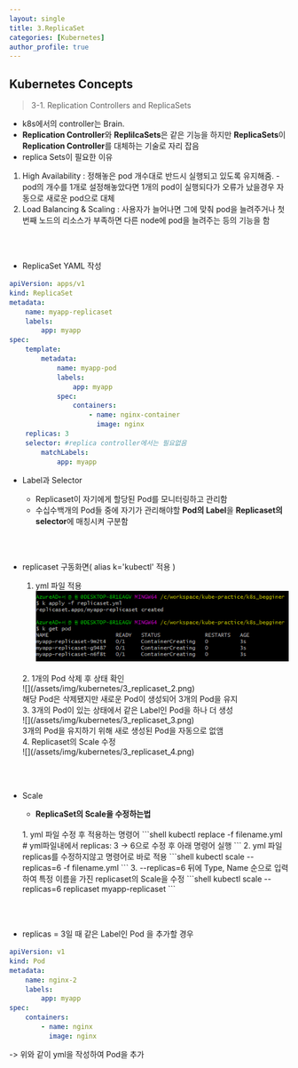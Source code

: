 ```yaml
---
layout: single
title: 3.ReplicaSet
categories: [Kubernetes]
author_profile: true
---
```


## Kubernetes Concepts

> 3-1. Replication Controllers and ReplicaSets

- k8s에서의 controller는 Brain.
- **Replication Controller**와 **ReplilcaSets**은 같은 기능을 하지만 **ReplicaSets**이 **Replication Controller**를 대체하는 기술로 자리 잡음
- replica Sets이 필요한 이유
1. High Availability : 정해놓은 pod 개수대로 반드시 실행되고 있도록 유지해줌.
    -pod의 개수를 1개로 설정해놓았다면 1개의 pod이 실행되다가 오류가 났을경우 자동으로 새로운 pod으로 대체<br>
2. Load Balancing & Scaling : 사용자가 늘어나면 그에 맞춰 pod을 늘려주거나 첫번째 노드의 리소스가 부족하면 다른 node에 pod을 늘려주는 등의 기능을 함

<br><br>

- ReplicaSet YAML 작성
```yaml
apiVersion: apps/v1
kind: ReplicaSet
metadata:
    name: myapp-replicaset
    labels:
        app: myapp
spec:
    template:
        metadata:
            name: myapp-pod
            labels:
                app: myapp
            spec:
                containers:
                    - name: nginx-container
                      image: nginx
    replicas: 3
    selector: #replica controller에서는 필요없음 
        matchLabels:
            app: myapp
```

- Label과 Selector
    - Replicaset이 자기에게 할당된 Pod를 모니터링하고 관리함
    - 수십수백개의 Pod들 중에 자기가 관리해야할 **Pod의 Label**을 **Replicaset의 selector**에 매칭시켜 구분함
    
    <br><br>

- replicaset 구동화면( alias k='kubectl' 적용 )
    1. yml 파일 적용<br>
    ![](/assets/img/kubernetes/3_replicaset_1.png)
    <br>
    2. 1개의 Pod 삭제 후 상태 확인<br>
    ![](/assets/img/kubernetes/3_replicaset_2.png)<br>
    해당 Pod은 삭제됐지만 새로운 Pod이 생성되어 3개의 Pod을 유지
    <br>
    3. 3개의 Pod이 있는 상태에서 같은 Label인 Pod을 하나 더 생성<br>
    ![](/assets/img/kubernetes/3_replicaset_3.png)<br>
     3개의 Pod을 유지하기 위해 새로 생성된 Pod을 자동으로 없앰
    <br>
    4. Replicaset의 Scale 수정<br>
    ![](/assets/img/kubernetes/3_replicaset_4.png)
    
    <br><br>

- Scale
    - **ReplicaSet의 Scale을 수정하는법**
    <br>
    1. yml 파일 수정 후 적용하는 명령어
    ```shell
    kubectl replace -f filename.yml # yml파일내에서 replicas: 3 -> 6으로 수정 후 아래 명령어 실행
    ```
    2. yml 파일 replicas를 수정하지않고 명령어로 바로 적용
    ```shell
    kubectl scale --replicas=6 -f filename.yml
    ```
    3. --replicas=6 뒤에 Type, Name 순으로 입력하여 특정 이름을 가진 replicaset의 Scale을 수정
    ```shell
    kubectl scale --replicas=6 replicaset myapp-replicaset 
    ```
<br><br>

- replicas = 3일 때 같은 Label인 Pod 을 추가할 경우
```yml
apiVersion: v1
kind: Pod
metadata:
    name: nginx-2
    labels:
        app: myapp
spec:
    containers:
        - name: nginx
          image: nginx
```
-> 위와 같이 yml을 작성하여 Pod을 추가




